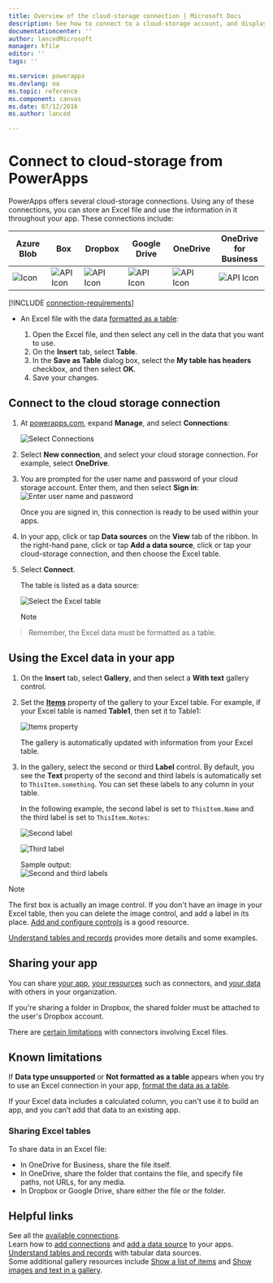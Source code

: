 ```yaml
---
title: Overview of the cloud-storage connection | Microsoft Docs
description: See how to connect to a cloud-storage account, and display Excel data in your app
documentationcenter: ''
author: lancedMicrosoft
manager: kfile
editor: ''
tags: ''

ms.service: powerapps
ms.devlang: na
ms.topic: reference
ms.component: canvas
ms.date: 07/12/2016
ms.author: lanced

---
```

# Connect to cloud-storage from PowerApps
PowerApps offers several cloud-storage connections. Using any of these connections, you can store an Excel file and use the information in it throughout your app. These connections include:  

| **Azure Blob** | **Box** | **Dropbox** | **Google Drive** | **OneDrive** | **OneDrive<br>for Business** |
| --- | --- | --- | --- | --- | --- |
| ![Icon](./media/cloud-storage-blob-connections/blobicon.png) |![API Icon][boxicon] |![API Icon][dropboxicon] |![API Icon][googledriveicon] |![API Icon][onedriveicon] |![API Icon][onedriveforbusinessicon] |

[!INCLUDE [connection-requirements](../../../includes/connection-requirements.md)]

* An Excel file with the data [formatted as a table](https://support.office.com/article/Create-an-Excel-table-in-a-worksheet-E81AA349-B006-4F8A-9806-5AF9DF0AC664):
  
  1. Open the Excel file, and then select any cell in the data that you want to use.
  2. On the **Insert** tab, select **Table**.
  3. In the **Save as Table** dialog box, select the **My table has headers** checkbox, and then select **OK**.
  4. Save your changes.

## Connect to the cloud storage connection
1. At [powerapps.com](https://web.powerapps.com), expand **Manage**, and select **Connections**:  
   
    ![Select Connections](./media/cloud-storage-blob-connections/connections.png)
2. Select **New connection**, and select your cloud storage connection. For example, select **OneDrive**.
3. You are prompted for the user name and password of your cloud storage account. Enter them, and then select **Sign in**:  
    ![Enter user name and password](./media/cloud-storage-blob-connections/signin.png)
   
    Once you are signed in, this connection is ready to be used within your apps.
4. In your app, click or tap **Data sources** on the **View** tab of the ribbon. In the right-hand pane, click or tap **Add a data source**, click or tap your cloud-storage connection, and then choose the Excel table.
5. Select **Connect**.
   
    The table is listed as a data source:
   
    ![Select the Excel table](./media/cloud-storage-blob-connections/selecttable.png)
   
    > [!NOTE]
> Remember, the Excel data must be formatted as a table.

## Using the Excel data in your app
1. On the **Insert** tab, select **Gallery**, and then select a **With text** gallery control.
2. Set the **[Items](../controls/properties-core.md)** property of the gallery to your Excel table. For example, if your Excel table is named **Table1**, then set it to Table1:  
   
    ![Items property](./media/cloud-storage-blob-connections/itemsproperty.png)  
   
    The gallery is automatically updated with information from your Excel table.
3. In the gallery, select the second or third **Label** control. By default, you see the **Text** property of the second and third labels is automatically set to `ThisItem.something`. You can set these labels to any column in your table.
   
    In the following example, the second label is set to `ThisItem.Name` and the third label is set to `ThisItem.Notes`:  
   
    ![Second label](./media/cloud-storage-blob-connections/items-secondtextbox.png)  
   
    ![Third label](./media/cloud-storage-blob-connections/items-thirdtextbox.png)  
   
    Sample output:  
    ![Second and third labels](./media/cloud-storage-blob-connections/secondthirdtextboxes.png)
   
> [!NOTE]
> The first box is actually an image control. If you don't have an image in your Excel table, then you can delete the image control, and add a label in its place. [Add and configure controls](../add-configure-controls.md) is a good resource.

[Understand tables and records](../working-with-tables.md) provides more details and some examples.  

## Sharing your app
You can share [your app](../share-app.md), [your resources](../share-app-resources.md) such as connectors, and [your data](../share-app-data.md) with others in your organization.

If you're sharing a folder in Dropbox, the shared folder must be attached to the user's Dropbox account.

There are [certain limitations](#sharing-excel-tables) with connectors involving Excel files.

## Known limitations
If **Data type unsupported** or **Not formatted as a table** appears when you try to use an Excel connection in your app, [format the data as a table](https://support.office.com/article/Create-an-Excel-table-in-a-worksheet-E81AA349-B006-4F8A-9806-5AF9DF0AC664).

If your Excel data includes a calculated column, you can't use it to build an app, and you can’t add that data to an existing app.

### Sharing Excel tables
To share data in an Excel file:

* In OneDrive for Business, share the file itself.
* In OneDrive, share the folder that contains the file, and specify file paths, not URLs, for any media.
* In Dropbox or Google Drive, share either the file or the folder.

## Helpful links
See all the [available connections](../connections-list.md).  
Learn how to [add connections](../add-manage-connections.md) and [add a data source](../add-data-connection.md) to your apps.  
[Understand tables and records](../working-with-tables.md) with tabular data sources.  
Some additional gallery resources include [Show a list of items](../add-gallery.md) and [Show images and text in a gallery](../show-images-text-gallery-sort-filter.md).

<!--Icon references-->
[boxicon]: ./media/cloud-storage-blob-connections/boxicon.png
[dropboxicon]: ./media/cloud-storage-blob-connections/dropboxicon.png
[googledriveicon]: ./media/cloud-storage-blob-connections/googledriveicon.png
[onedriveicon]: ./media/cloud-storage-blob-connections/onedriveicon.png
[onedriveforbusinessicon]: ./media/cloud-storage-blob-connections/onedriveforbusinessicon.png
